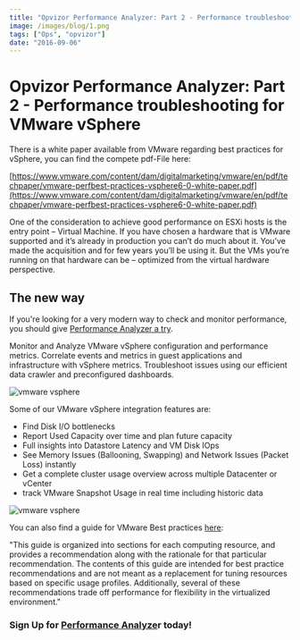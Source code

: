```yaml
---
title: "Opvizor Performance Analyzer: Part 2 - Performance troubleshooting for VMware vSphere"
image: /images/blog/1.png
tags: ["Ops", "opvizor"]
date: "2016-09-06"
---
```


# Opvizor Performance Analyzer: Part 2 - Performance troubleshooting for VMware vSphere

There is a white paper available from VMware regarding best practices for vSphere, you can find the compete pdf-File here:

[https://www.vmware.com/content/dam/digitalmarketing/vmware/en/pdf/techpaper/vmware-perfbest-practices-vsphere6-0-white-paper.pdf](https://www.vmware.com/content/dam/digitalmarketing/vmware/en/pdf/techpaper/vmware-perfbest-practices-vsphere6-0-white-paper.pdf)

One of the consideration to achieve good performance on ESXi hosts is the entry point – Virtual Machine. If you have chosen a hardware that is VMware supported and it’s already in production you can’t do much about it. You’ve made the acquisition and for few years you’ll be using it. But the VMs you’re running on that hardware can be – optimized from the virtual hardware perspective.

## The new way

If you're looking for a very modern way to check and monitor performance, you should give [Performance Analyzer a try](http://try.opvizor.com/perfanalyzer/). 

Monitor and Analyze VMware vSphere configuration and performance metrics. Correlate events and metrics in guest applications and infrastructure with vSphere metrics. Troubleshoot issues using our efficient data crawler and preconfigured dashboards.

![vmware vsphere](/images/blog/1.png)

Some of our VMware vSphere integration features are:

- Find Disk I/O bottlenecks
- Report Used Capacity over time and plan future capacity
- Full insights into Datastore Latency and VM Disk IOps
- See Memory Issues (Ballooning, Swapping) and Network Issues (Packet Loss) instantly
- Get a complete cluster usage overview across multiple Datacenter or vCenter
- track VMware Snapshot Usage in real time including historic data

![vmware vsphere](/images/blog/2.png)

You can also find a guide for VMware Best practices [here](https://help.marklogic.com/Knowledgebase/Article/View/168/0/vmware-best-practices-guide):

"This guide is organized into sections for each computing resource, and provides a recommendation along with the rationale for that particular recommendation. The contents of this guide are intended for best practice recommendations and are not meant as a replacement for tuning resources based on specific usage profiles. Additionally, several of these recommendations trade off performance for flexibility in the virtualized environment."

### Sign Up for [Performance Analyze](http://try.opvizor.com/perfanalyzer/)r today!
